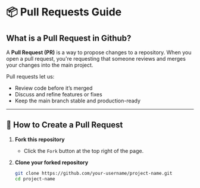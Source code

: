 # 📦 Pull Requests Guide

## What is a Pull Request in Github?

A **Pull Request (PR)** is a way to propose changes to a repository. When you open a pull request, you're requesting that someone reviews and merges your changes into the main project.

Pull requests let us:
- Review code before it’s merged
- Discuss and refine features or fixes
- Keep the main branch stable and production-ready

---

## 🚀 How to Create a Pull Request

1. **Fork this repository**
   - Click the `Fork` button at the top right of the page.

2. **Clone your forked repository**
   ```bash
   git clone https://github.com/your-username/project-name.git
   cd project-name

